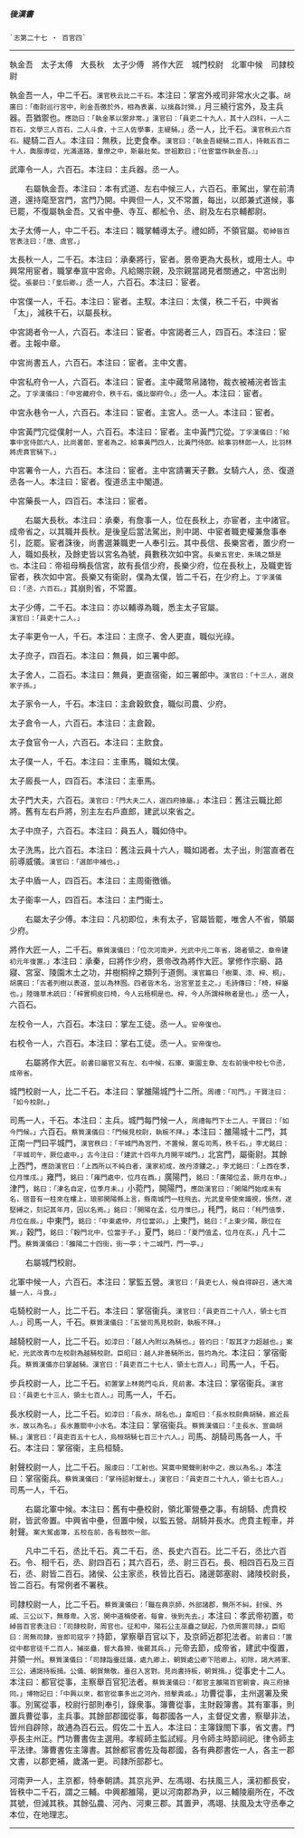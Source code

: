 

##### 後漢書
	`志第二十七 ‧ 百官四`

* * *

執金吾　太子太傅　大長秋　太子少傅　將作大匠　城門校尉　北軍中候　司隷校尉

執金吾一人，中二千石。`漢官秩云比二千石。`本注曰：掌宮外戒司非常水火之事。`胡廣曰：「衞尉巡行宮中，則金吾徼於外，相為表裏，以擒姦討猾。」`月三繞行宮外，及主兵器。吾猶禦也。`應劭曰：「執金革以禦非常。」漢官曰：「員吏二十九人，其十人四科，一人二百石，文學三人百石，二人斗食，十三人佐學事，主緹騎。」`丞一人，比千石。`漢官秩云六百石。`緹騎二百人。本注曰：無秩，比吏食奉。`漢官曰：「執金吾緹騎二百人，持戟五百二十人，輿服導從，光滿道路，羣僚之中，斯最壯矣。世祖歎曰；『仕宦當作執金吾。』」`

武庫令一人，六百石。本注曰：主兵器。丞一人。

　　右屬執金吾。本注曰：本有式道、左右中候三人，六百石。車駕出，掌在前清道，還持麾至宮門，宮門乃開。中興但一人，又不常置，每出，以郎兼式道候，事已罷，不復屬執金吾。又省中壘、寺互、都舩令、丞、尉及左右京輔都尉。

太子太傅一人，中二千石。本注曰：職掌輔導太子。禮如師，不領官屬。`荀綽晉百官表注曰：「唐、虞官。」`

太長秋一人，二千石。本注曰：承秦將行，宦者。景帝更為大長秋，或用士人。中興常用宦者，職掌奉宣中宮命。凡給賜宗親，及宗親當謁見者關通之，中宮出則從。`張晏曰：「皇后卿。」`丞一人，六百石。本注曰：宦者。

中宮僕一人，千石。本注曰：宦者。主馭。本注曰：太僕，秩二千石，中興省「太」，減秩千石，以屬長秋。

中宮謁者令一人，六百石。本注曰：宦者。中宮謁者三人，四百石。本注曰：宦者。主報中章。

中宮尚書五人，六百石。本注曰：宦者。主中文書。

中宮私府令一人，六百石。本注曰：宦者。主中藏幣帛諸物，裁衣被補浣者皆主之。`丁孚漢儀曰：「中宮藏府令，秩千石，儀比御府令。」`丞一人。本注曰：宦者。

中宮永巷令一人，六百石。本注曰：宦者。主宮人。丞一人。本注曰：宦者。

中宮黃門宂從僕射一人，六百石。本注曰：宦者。主中黃門宂從。`丁孚漢儀曰：「給事中宮侍郎六人，比尚書郎，宦者為之。給事黃門四人，比黃門侍郎。給事羽林郎一人，比羽林將虎賁官騎下。」`

中宮署令一人，六百石。本注曰：宦者。主中宮請署天子數。女騎六人，丞、復道丞各一人。本注曰：宦者。復道丞主中閣道。

中宮藥長一人，四百石。本注曰：宦者。

　　右屬大長秋。本注曰：承秦，有詹事一人，位在長秋上，亦宦者，主中諸官。成帝省之，以其職并長秋。是後皇后當法駕出，則中謁、中宦者職吏權兼詹事奉引，訖罷。宦者誅後，尚書選兼職吏一人奉引云。其中長信、長樂宮者，置少府一人，職如長秋，及餘吏皆以宮名為號，員數秩次如中宮。`長樂五官史，朱瑀之類是也。`本注曰：帝祖母稱長信宮，故有長信少府，長樂少府，位在長秋上，及職吏皆宦者，秩次如中宮。長樂又有衞尉，僕為太僕，皆二千石，在少府上。`丁孚漢儀曰：「丞，六百石。」`其崩則省，不常置。

太子少傅，二千石。本注曰：亦以輔導為職，悉主太子官屬。`漢官曰：「員吏十二人。」`

太子率更令一人，千石。本注曰：主庶子、舍人更直，職似光祿。

太子庶子，四百石。本注曰：無員，如三署中郎。

太子舍人，二百石。本注曰：無員，更直宿衞，如三署郎中。`漢官曰：「十三人，選良家子孫。」`

太子家令一人，千石。本注曰：主倉穀飲食，職似司農、少府。

太子倉令一人，六百石。本注曰：主倉穀。

太子食官令一人，六百石。本注曰：主飲食。

太子僕一人，千石。本注曰：主車馬，職如太僕。

太子廄長一人，四百石。本注曰：主車馬。

太子門大夫，六百石。`漢官曰：「門大夫二人，選四府掾屬。」`本注曰：舊注云職比郎將。舊有左右戶將，別主左右戶直郎，建武以來省之。

太子中庶子，六百石。本注曰：員五人，職如侍中。

太子洗馬，比六百石。本注曰：舊注云員十六人，職如謁者。太子出，則當直者在前導威儀。`漢官曰：「選郎中補也。」`

太子中盾一人，四百石。本注曰：主周衞徼循。

太子衞率一人，四百石。本注曰：主門衞士。

　　右屬太子少傅。本注曰：凡初即位，未有太子，官屬皆罷，唯舍人不省，領屬少府。

將作大匠一人，二千石。`蔡質漢儀曰：「位次河南尹，光武中元二年省，謁者領之，章帝建初元年復置。」`本注曰：承秦，曰將作少府，景帝改為將作大匠。掌修作宗廟、路寢、宮室、陵園木土之功，并樹桐梓之類列于道側。`漢官篇曰「樹栗、漆、梓、桐」，胡廣曰：「古者列樹以表道，並以為林囿。四者皆木名，治宮室並主之。」毛詩傳曰：「椅，梓屬也。」陸璣草木疏曰：「梓實桐皮曰椅，今人云梧桐是也。梓，今人所謂梓楸者是也。」`丞一人，六百石。

左校令一人，六百石。本注曰：掌左工徒。丞一人。`安帝復也。`

右校令一人，六百石。本注曰：掌右工徒。丞一人。`安帝復也。`

　　右屬將作大匠。`前書曰屬官又有左、右中候，石庫、東園主章、左右前後中校七令丞，成帝省。`

城門校尉一人，比二千石。本注曰：掌雒陽城門十二所。`周禮：「司門。」干寶注曰：「如今校尉。」`

司馬一人，千石。本注曰：主兵。城門每門候一人，`周禮每門下士二人。干寶曰：「如今門候。」`六百石。`蔡質漢儀曰：「門候見校尉，執板不拜。」`本注曰：雒陽城十二門，其正南一門曰平城門，`漢官秩曰：「平城門為宮門，不置候，置屯司馬，秩千石。」李尤銘曰：「平城司午，厥位處中。」古今注曰：「建武十四年九月開平城門。」`北宮門，屬衞尉。其餘上西門，`應劭漢官曰：「上西所以不純白者，漢家初成，故丹漆鏤之。」李尤銘曰：「上西在季，位月惟戌。」`雍門，`銘曰：「雍門處中，位月在酉。」`廣陽門，`銘曰：「廣陽位孟，厥月在申。」`津門，`銘曰：「津名自定，位季月未。」`小菀門，開陽門，`應劭漢官曰：「開陽門始成未有名，宿昔有一柱來在樓上，琅邪開陽縣上言，縣南城門一柱飛去。光武皇帝使來識視，悵然，遂堅縛之，刻記其年月，因以名焉。」銘曰：「開陽在孟，位月惟巳。」`秏門，`銘曰：「秏門值季，月位在辰。」`中東門，`銘曰：「中東處仲，月位當卯。」`上東門，`銘曰：「上東少陽，厥位在寅。」`穀門，`銘曰：「穀門北中，位當于子。」`夏門，`銘曰：「夏門值孟，位月在亥。」`凡十二門。`蔡質漢儀曰：「雒陽二十四街，街一亭；十二城門，門一亭。」`

　　右屬城門校尉。

北軍中候一人，六百石。本注曰：掌監五營。`漢官曰：「員吏七人，候自得辟召，通大鴻臚一人，斗食。」`

屯騎校尉一人，比二千石。本注曰：掌宿衞兵。`漢官曰：「員吏百二十八人，領士七百人。」`司馬一人，千石。`蔡質漢儀曰：「五營司馬見校尉，執板不拜。」`

越騎校尉一人，比二千石。`如淳曰：「越人內附以為騎也。」晉灼曰：「取其才力超越也。」案紀，光武改青巾左校尉為越騎校尉。臣昭曰：越人非善騎所出，晉灼為允。`本注曰：掌宿衞兵。`蔡質漢儀亦曰掌越騎。漢官曰：「員吏百二十七人，領士七百人。」`司馬一人，千石。

步兵校尉一人，比二千石。`初置掌上林菀門屯兵，見前書。`本注曰：掌宿衞兵。`漢官曰：「員吏七十三人，領士七百人。」`司馬一人，千石。

長水校尉一人，比二千石。`如淳曰：「長水，胡名也。」韋昭曰：「長水校尉典胡騎，廄近長水，故以為名。」長水蓋關中小水名。`本注曰：掌宿衞兵。`蔡質漢儀曰：「主長水、宣曲胡騎。」漢官曰：「員吏百五十七人，烏桓胡騎七百三十六人。」`司馬、胡騎司馬各一人，千石。本注曰：掌宿衞，主烏桓騎。

射聲校尉一人，比二千石。`服虔曰：「工射也。冥寞中聞聲則射中之，故以為名。」`本注曰：掌宿衞兵。`蔡質漢儀曰：「掌待詔射聲士。」漢官曰：「員吏百二十九人，領士七百人。」`司馬一人，千石。

　　右屬北軍中候。本注曰：舊有中壘校尉，領北軍營壘之事。有胡騎、虎賁校尉，皆武帝置。中興省中壘，但置中候，以監五營。胡騎并長水。虎賁主輕車，并射聲。`案大駕鹵簿，五校在前，各有鼓吹一部。`

　　凡中二千石，丞比千石。真二千石，丞、長史六百石。比二千石，丞比六百石。令、相千石，丞、尉四百石；其六百石，丞、尉三百石。長、相四百石及三百石，丞、尉皆二百石。諸侯、公主家丞，秩皆比百石。諸邊鄣塞尉、諸陵校尉長，皆二百石。有常例者不署秩。

司隷校尉一人，比二千石。`蔡質漢儀曰：「職在典京師，外部諸郡，無所不糾。封侯、外戚、三公以下，無尊卑。入宮，開中道稱使者。每會，後到先去。」`本注曰：孝武帝初置，`荀綽晉百官表注曰：「司隷校尉，周官也。征和中，陽石公主巫蠱之獄起，乃依周置司隷。」臣昭曰：周無司隷，豈即司寇乎？`持節，掌察舉百官以下，及京師近郡犯法者。`前書曰：「置從中都官徒千二百人，捕巫蠱，督大姦猾，後罷其兵。」`元帝去節，成帝省，建武中復置，并領一州。`蔡質漢儀曰：「司隷詣臺廷議，處九卿上，朝賀處公卿下陪卿上。初除，謁大將軍、三公，通謁持板揖。公儀、朝賀無敬。臺召入宮對。見尚書持板，朝賀揖。」`從事史十二人。本注曰：都官從事，主察舉百官犯法者。`蔡質漢儀曰：「都官主雒陽百官朝會，與三府掾同。」博物記曰：「中興以來，都官從事多出之河內，掊擊貴戚。」`功曹從事，主州選署及衆事。別駕從事，校尉行部則奉引，錄衆事。簿曹從事，主財穀簿書。其有軍事，則置兵曹從事，主兵事。其餘部郡國從事，每郡國各一人，主督促文書，察舉非法，皆州自辟除，故通為百石云。假佐二十五人。本注曰：主簿錄閤下事，省文書。門亭長主州正。門功曹書佐主選用。孝經師主監試經。月令師主時節祠祀。律令師主平法律。簿曹書佐主簿書。其餘都官書佐及每郡國，各有典郡書佐一人，各主一郡文書，以郡吏補，歲滿一更。司隷所部郡七。

河南尹一人，主京都，特奉朝請。其京兆尹、左馮翊、右扶風三人，漢初都長安，皆秩中二千石，謂之三輔。中興都雒陽，更以河南郡為尹，以三輔陵廟所在，不改其號，但減其秩。其餘弘農、河內、河東三郡。其置尹，馮翊、扶風及太守丞奉之本位，在地理志。

* * *

